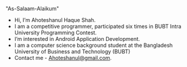 "As-Salaam-Alaikum"
- Hi, I’m Ahoteshanul Haque Shah.
- I am a competitive programmer, participated six times in BUBT Intra University Programming Contest.
- I’m interested in Android Application Development.
- I am a computer science background student at the Bangladesh University of Business and Technology (BUBT)
- Contact me - Ahoteshanul@gmail.com.
